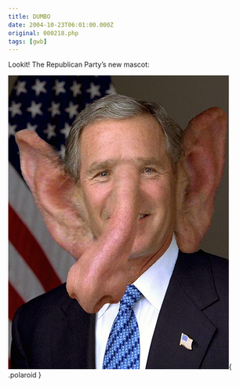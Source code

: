 ```yaml
---
title: DUMBO
date: 2004-10-23T06:01:00.000Z
original: 000218.php
tags: [gwb]
---
```


Lookit! The Republican Party’s new mascot:

![img](./bush-dumbo.jpg){ .polaroid }

